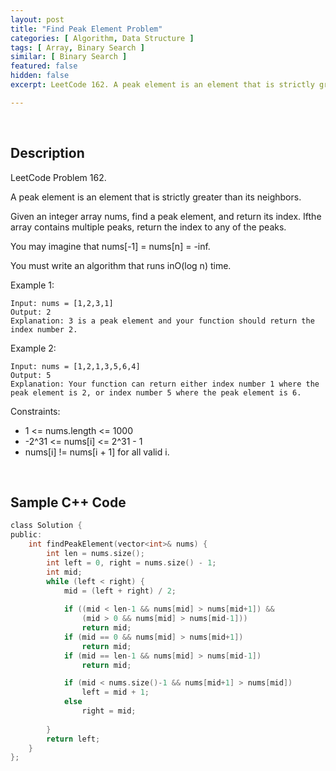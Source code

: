 ```yaml
---
layout: post
title: "Find Peak Element Problem"
categories: [ Algorithm, Data Structure ]
tags: [ Array, Binary Search ]
similar: [ Binary Search ]
featured: false
hidden: false
excerpt: LeetCode 162. A peak element is an element that is strictly greater than its neighbors.

---
```


<br />

## Description

LeetCode Problem 162.

A peak element is an element that is strictly greater than its neighbors.

Given an integer array nums, find a peak element, and return its index. Ifthe array contains multiple peaks, return the index to any of the peaks.

You may imagine that nums[-1] = nums[n] = -inf.

You must write an algorithm that runs inO(log n) time.

Example 1:
```
Input: nums = [1,2,3,1]
Output: 2
Explanation: 3 is a peak element and your function should return the index number 2.
```

Example 2:
```
Input: nums = [1,2,1,3,5,6,4]
Output: 5
Explanation: Your function can return either index number 1 where the peak element is 2, or index number 5 where the peak element is 6.
```

Constraints:
* 1 <= nums.length <= 1000
* -2^31 <= nums[i] <= 2^31 - 1
* nums[i] != nums[i + 1] for all valid i.

<br />

## Sample C++ Code


```c
class Solution {
public:
    int findPeakElement(vector<int>& nums) {
        int len = nums.size();
        int left = 0, right = nums.size() - 1;
        int mid;
        while (left < right) {
            mid = (left + right) / 2;
            
            if ((mid < len-1 && nums[mid] > nums[mid+1]) && 
                (mid > 0 && nums[mid] > nums[mid-1])) 
                return mid;
            if (mid == 0 && nums[mid] > nums[mid+1])
                return mid;
            if (mid == len-1 && nums[mid] > nums[mid-1])
                return mid;

            if (mid < nums.size()-1 && nums[mid+1] > nums[mid])
                left = mid + 1;
            else
                right = mid;
            
        }
        return left;
    }
};
```


